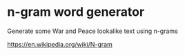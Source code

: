 # n-gram word generator
Generate some War and Peace lookalike text using n-grams

https://en.wikipedia.org/wiki/N-gram
